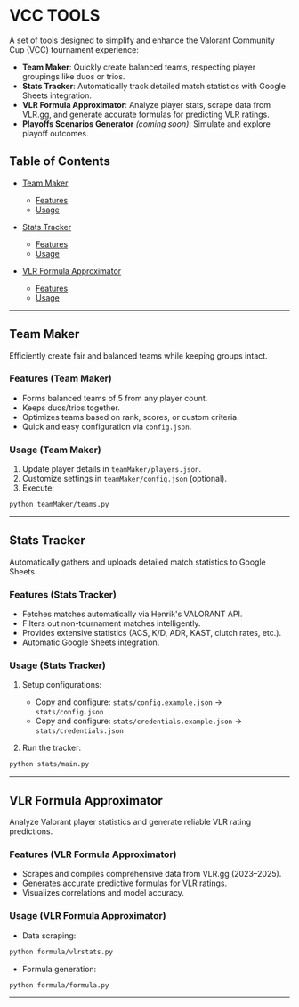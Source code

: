 # VCC TOOLS

A set of tools designed to simplify and enhance the Valorant Community Cup (VCC) tournament experience:

- **Team Maker**: Quickly create balanced teams, respecting player groupings like duos or trios.
- **Stats Tracker**: Automatically track detailed match statistics with Google Sheets integration.
- **VLR Formula Approximator**: Analyze player stats, scrape data from VLR.gg, and generate accurate formulas for predicting VLR ratings.
- **Playoffs Scenarios Generator** _(coming soon)_: Simulate and explore playoff outcomes.

## Table of Contents

- [Team Maker](#team-maker)

  - [Features](#features-team-maker)
  - [Usage](#usage-team-maker)

- [Stats Tracker](#stats-tracker)

  - [Features](#features-stats-tracker)
  - [Usage](#usage-stats-tracker)

- [VLR Formula Approximator](#vlr-formula-approximator)
  - [Features](#features-vlr-formula-approximator)
  - [Usage](#usage-vlr-formula-approximator)

---

## Team Maker

Efficiently create fair and balanced teams while keeping groups intact.

### Features (Team Maker)

- Forms balanced teams of 5 from any player count.
- Keeps duos/trios together.
- Optimizes teams based on rank, scores, or custom criteria.
- Quick and easy configuration via `config.json`.

### Usage (Team Maker)

1. Update player details in `teamMaker/players.json`.
2. Customize settings in `teamMaker/config.json` (optional).
3. Execute:

```bash
python teamMaker/teams.py
```

---

## Stats Tracker

Automatically gathers and uploads detailed match statistics to Google Sheets.

### Features (Stats Tracker)

- Fetches matches automatically via Henrik's VALORANT API.
- Filters out non-tournament matches intelligently.
- Provides extensive statistics (ACS, K/D, ADR, KAST, clutch rates, etc.).
- Automatic Google Sheets integration.

### Usage (Stats Tracker)

1. Setup configurations:

   - Copy and configure: `stats/config.example.json` → `stats/config.json`
   - Copy and configure: `stats/credentials.example.json` → `stats/credentials.json`

2. Run the tracker:

```bash
python stats/main.py
```

---

## VLR Formula Approximator

Analyze Valorant player statistics and generate reliable VLR rating predictions.

### Features (VLR Formula Approximator)

- Scrapes and compiles comprehensive data from VLR.gg (2023–2025).
- Generates accurate predictive formulas for VLR ratings.
- Visualizes correlations and model accuracy.

### Usage (VLR Formula Approximator)

- Data scraping:

```bash
python formula/vlrstats.py
```

- Formula generation:

```bash
python formula/formula.py
```

---
